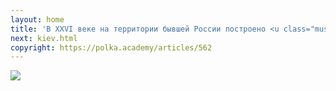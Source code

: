 ```yaml
---
layout: home
title: 'В XXVI веке на территории бывшей России построено <u class="musor">Единое Государство</u> всеобщего равенства. Люди с номерами вместо имён, живущие в городе из стекла и облачённые в одинаковые голубые униформы, синхронно просыпаются, глотают нефтяную пищу, занимаются сексом по розовым талонам и единогласно избирают одного и того же Благодетеля. Любое отступление от идеального миропорядка карается смертью. Главный герой под номером <u class="vor">Д-503</u> — строитель «Интеграла», космического корабля, который должен принести систему математически безошибочного счастья на другие планеты. Но случается непредвиденное: <u class="vor">Д-503</u> влюбляется в женский нумер <u>I-330</u>, деятельницу подпольного сопротивления, мечтающую принести хаос в мир тотального контроля и чётких уравнений, вернуть людей к природе. Это атавистическое чувство меняет героя, заставляет его выйти за Зелёную стену, где живут дикие люди, обросшие шерстью, превращает его в писателя и в революционера: у <u class="vor">Д-503</u> отрастает душа, но это ненадолго.'
next: kiev.html
copyright: https://polka.academy/articles/562
---
```


[![](https://perestroika-2.com/images/%D1%80%D0%B0%D1%81%D0%BA%D0%BE%D0%BB%D1%8C%D0%BD%D0%B8%D0%BA%D0%BE%D0%B2.jpg)](https://youtu.be/ErwS24cBZPc?t=12)
